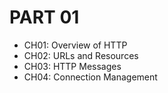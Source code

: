 # PART 01
- CH01: Overview of HTTP
- CH02: URLs and Resources
- CH03: HTTP Messages
- CH04: Connection Management